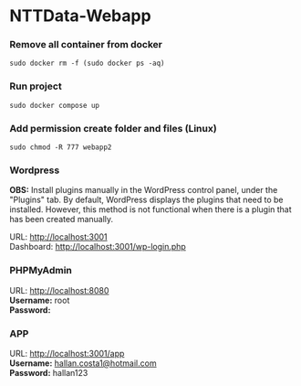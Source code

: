 # NTTData-Webapp

### Remove all container from docker

```
sudo docker rm -f (sudo docker ps -aq)
```

### Run project

```
sudo docker compose up
```

### Add permission create folder and files (Linux)

```
sudo chmod -R 777 webapp2
```

### Wordpress

<b>OBS:</b> Install plugins manually in the WordPress control panel, under the "Plugins" tab. By default, WordPress displays the plugins that need to be installed. However, this method is not functional when there is a plugin that has been created manually.

URL: [http://localhost:3001](http://localhost:3001)<br>
Dashboard: [http://localhost:3001/wp-login.php](http://localhost:3001/wp-login.php)<br>

### PHPMyAdmin

URL: [http://localhost:8080](http://localhost:8080)<br>
<b>Username:</b> root<br>
<b>Password:</b>

### APP

URL: [http://localhost:3001/app](http://localhost:3001/app)<br>
<b>Username:</b> hallan.costa1@hotmail.com<br>
<b>Password:</b> hallan123
